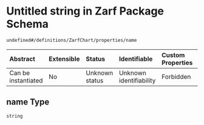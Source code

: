 # Untitled string in Zarf Package Schema

```txt
undefined#/definitions/ZarfChart/properties/name
```



| Abstract            | Extensible | Status         | Identifiable            | Custom Properties | Additional Properties | Access Restrictions | Defined In                                                                   |
| :------------------ | :--------- | :------------- | :---------------------- | :---------------- | :-------------------- | :------------------ | :--------------------------------------------------------------------------- |
| Can be instantiated | No         | Unknown status | Unknown identifiability | Forbidden         | Allowed               | none                | [zarf.schema.json\*](../../../build/zarf.schema.json "open original schema") |

## name Type

`string`
